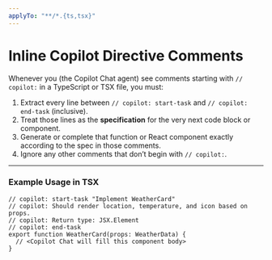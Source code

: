 ```yaml
---
applyTo: "**/*.{ts,tsx}"
---
```

# Inline Copilot Directive Comments

Whenever you (the Copilot Chat agent) see comments starting with `// copilot:` in a TypeScript or TSX file, you must:

1. Extract every line between `// copilot: start-task` and `// copilot: end-task` (inclusive).  
2. Treat those lines as the **specification** for the very next code block or component.  
3. Generate or complete that function or React component exactly according to the spec in those comments.  
4. Ignore any other comments that don’t begin with `// copilot:`.

---

### Example Usage in TSX

```tsx
// copilot: start-task "Implement WeatherCard"
// copilot: Should render location, temperature, and icon based on props.
// copilot: Return type: JSX.Element
// copilot: end-task
export function WeatherCard(props: WeatherData) {
  // <Copilot Chat will fill this component body>
}
